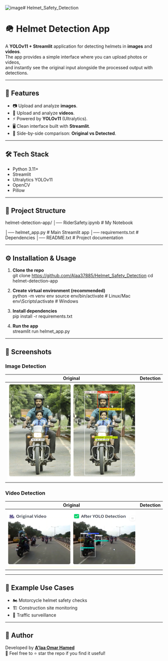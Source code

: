 <img width="887" height="400" alt="image" src="https://github.com/user-attachments/assets/6f807469-b487-4a9a-9b03-4725a08811bb" /># Helmet_Safety_Detection
# 🪖 Helmet Detection App  

A **YOLOv11 + Streamlit** application for detecting helmets in **images** and **videos**.  
The app provides a simple interface where you can upload photos or videos,  
and instantly see the original input alongside the processed output with detections.  

---

## 🚀 Features
- 📷 Upload and analyze **images**.  
- 🎥 Upload and analyze **videos**.  
- ⚡ Powered by **YOLOv11** (Ultralytics).  
- 🖥️ Clean interface built with **Streamlit**.  
- 🔄 Side-by-side comparison: **Original vs Detected**.  

---

## 🛠️ Tech Stack
- Python 3.11+
- Streamlit
- Ultralytics YOLOv11
- OpenCV
- Pillow

---

## 📂 Project Structure
helmet-detection-app/
│── RiderSafety.ipynb        # My Notebook

│── helmet_app.py            # Main Streamlit app
│── requirements.txt         # Dependencies
│── README.txt               # Project documentation

---

## ⚙️ Installation & Usage

1. **Clone the repo**  
git clone https://github.com/Alaa37885/Helmet_Safety_Detection
cd helmet-detection-app

2. **Create virtual environment (recommended)**  
python -m venv env
source env/bin/activate   # Linux/Mac
env\Scripts\activate      # Windows

3. **Install dependencies**  
pip install -r requirements.txt

4. **Run the app**  
streamlit run helmet_app.py

---

## 📸 Screenshots  

### Image Detection  
| Original | Detection |
|----------|-----------|
| ![Image Detection Result](Result_img.png)  |

### Video Detection  
| Original | Detection |
|----------|-----------|
| ![Image Detection Result](Result_video.png) |

---

## 📌 Example Use Cases
- 🏍️ Motorcycle helmet safety checks  
- 🏗️ Construction site monitoring  
- 🚦 Traffic surveillance  

---

## 🙌 Author
Developed by **[A'laa Omar Hamed](https://github.com/Alaa37885/Helmet_Safety_Detection)**  
🎯 Feel free to ⭐ star the repo if you find it useful!  
